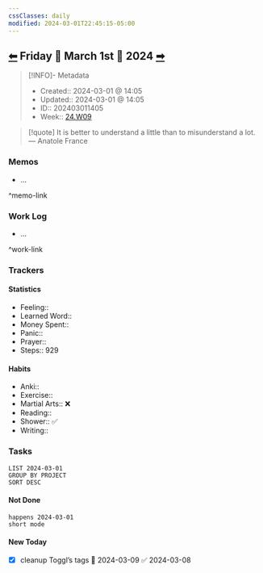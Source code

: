 ```yaml
---
cssClasses: daily
modified: 2024-03-01T22:45:15-05:00
---
```

  
## [⬅](2024.02.29.md) Friday 💠 March 1st 💠 2024 [➡](2024.03.02.md)  
  
> [!INFO]- Metadata  
> - Created:: 2024-03-01 @ 14:05  
> - Updated:: 2024-03-01 @ 14:05  
> - ID:: 202403011405  
> - Week:: [24.W09](24.W09.md)  
  
> [!quote] It is better to understand a little than to misunderstand a lot.  
> — Anatole France  
  
### Memos  
- …  
  
^memo-link  
  
### Work Log  
- …  
  
^work-link  
  
### Trackers  
  
#### Statistics  
  
- Feeling::   
- Learned Word::   
- Money Spent::   
- Panic::   
- Prayer::   
- Steps:: 929  
  
#### Habits  
  
- Anki::   
- Exercise::   
- Martial Arts:: ❌  
- Reading::   
- Shower:: ✅  
- Writing::   
  
### Tasks  
  
```toggl  
LIST 2024-03-01  
GROUP BY PROJECT  
SORT DESC  
```  
  
#### Not Done  
  
```tasks  
happens 2024-03-01  
short mode  
```  
  
#### New Today  
- [x] cleanup Toggl’s tags 📅 2024-03-09 ✅ 2024-03-08  
  
